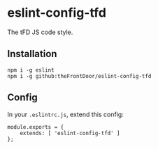 # eslint-config-tfd

The tFD JS code style.

## Installation

```
npm i -g eslint
npm i -g github:theFrontDoor/eslint-config-tfd
```

## Config

In your `.eslintrc.js`, extend this config:

```
module.exports = {
    extends: [ 'eslint-config-tfd' ]
};
```
